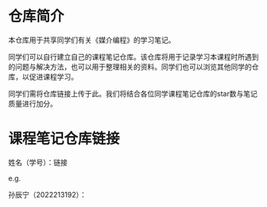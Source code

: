 # 仓库简介

本仓库用于共享同学们有关《媒介编程》的学习笔记。

同学们可以自行建立自己的课程笔记仓库。该仓库将用于记录学习本课程时所遇到的问题与解决方法，也可以用于整理相关的资料。同学们也可以浏览其他同学的仓库，以促进课程学习。

同学们需将仓库链接上传于此。我们将结合各位同学课程笔记仓库的star数与笔记质量进行加分。

# 课程笔记仓库链接

姓名（学号）：链接

e.g.

孙辰宁（2022213192）：






